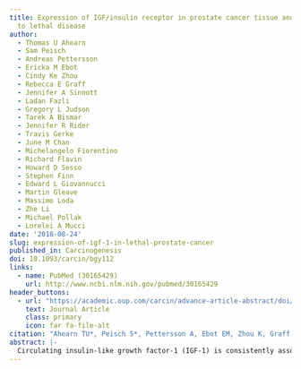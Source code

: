 ```yaml
---
title: Expression of IGF/insulin receptor in prostate cancer tissue and progression
  to lethal disease
author:
  - Thomas U Ahearn
  - Sam Peisch
  - Andreas Pettersson
  - Ericka M Ebot
  - Cindy Ke Zhou
  - Rebecca E Graff
  - Jennifer A Sinnott
  - Ladan Fazli
  - Gregory L Judson
  - Tarek A Bismar
  - Jennifer R Rider
  - Travis Gerke
  - June M Chan
  - Michelangelo Fiorentino
  - Richard Flavin
  - Howard D Sesso
  - Stephen Finn
  - Edward L Giovannucci
  - Martin Gleave
  - Massimo Loda
  - Zhe Li
  - Michael Pollak
  - Lorelei A Mucci
date: '2018-08-24'
slug: expression-of-igf-1-in-lethal-prostate-cancer
published_in: Carcinogenesis
doi: 10.1093/carcin/bgy112
links:
  - name: PubMed (30165429)
    url: http://www.ncbi.nlm.nih.gov/pubmed/30165429
header_buttons:
  - url: "https://academic.oup.com/carcin/advance-article-abstract/doi/10.1093/carcin/bgy112/5079148"
    text: Journal Article
    class: primary
    icon: far fa-file-alt
citation: "Ahearn TU*, Peisch S*, Pettersson A, Ebot EM, Zhou K, Graff RE, Sinnott JA, Fazli L, Judson GJ, Bismar TA, Rider JR, Gerke TA, Chan JM, Fiorentino M, Flavin R, Sesso HD, Finn S, Giovannucci EL, Gleave M, Loda M, Li Z, Pollak M**, Mucci LA**. Expression of IGF/insulin receptor in prostate cancer tissue and progression to lethal disease. Carcinogenesis 2018; In press. "
abstract: |-
  Circulating insulin-like growth factor-1 (IGF-1) is consistently associated with prostate cancer risk. IGF-1 binds to IGF-1 receptor (IGF1R) and insulin receptor (IR), activating cancer hallmark pathways. Experimental evidence suggests that TMPRSS2:ERG may interact with IGF/insulin signaling to influence progression. We investigated IGF1R and IR expression and its association with lethal prostate cancer among 769 men. Protein expression of IGF1R, IR and ERG (i.e. a surrogate of ERG fusion genes) were assayed by immunohistochemistry. Cox models estimated hazard ratios (HR) and 95% confidence intervals (CI) adjusted for clinical characteristics. Among patients, 29% had strong tumor IGF1R expression and 10% had strong IR expression. During a mean follow-up of 13.2 years through 2012, 80 men (11%) developed lethal disease. Tumors with strong IGF1R or IR expression showed increased cell proliferation, decreased apoptosis and a higher prevalence of ERG. In multivariable models, strong IGF1R was associated with a borderline increased risk of lethal prostate cancer (HR 1.7; 95% CI 0.9–3.1). The association appeared greater in ERG-positive tumors (HR 2.8; 95% CI 0.9–8.4) than in ERG-negative tumors (HR 1.3; 95% CI 0.6–3.0, p-heterogeneity 0.08). There was no association between IR and lethal prostate cancer (HR 0.8; 95% CI 0.4–1.9). These results suggest that tumor IGF1R expression may play a role in prostate cancer progression to a lethal phenotype and that ERG-positive tumors may be more sensitive to IGF signaling. These data may improve our understanding of IGF signaling in prostate cancer and suggest therapeutic options for disease subtypes.
---
```


<!--
## Common icons

Font Awesome: https://fontawesome.com/icons
Academic Icons: http://jpswalsh.github.io/academicons/

github: fab fa-github
twitter: fab fa-twitter
rocket (app): fas fa-rocket
biorxiv: ai ai-biorxiv
arvix: ai ai-arxiv
doi: ai ai-doi
pubmed: ai ai-pubmed
generic paper: far fa-file-alt
generic project: fas fa-briefcase
-->

<!--
You can include extra content here as markdown.
It will render after Abstract and Links and before Citation.
-->
